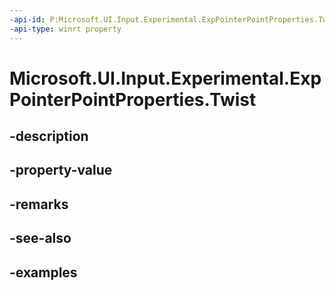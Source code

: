 ```yaml
---
-api-id: P:Microsoft.UI.Input.Experimental.ExpPointerPointProperties.Twist
-api-type: winrt property
---
```


# Microsoft.UI.Input.Experimental.ExpPointerPointProperties.Twist

<!--
public float Twist { get; }
-->


## -description

## -property-value

## -remarks

## -see-also

## -examples


